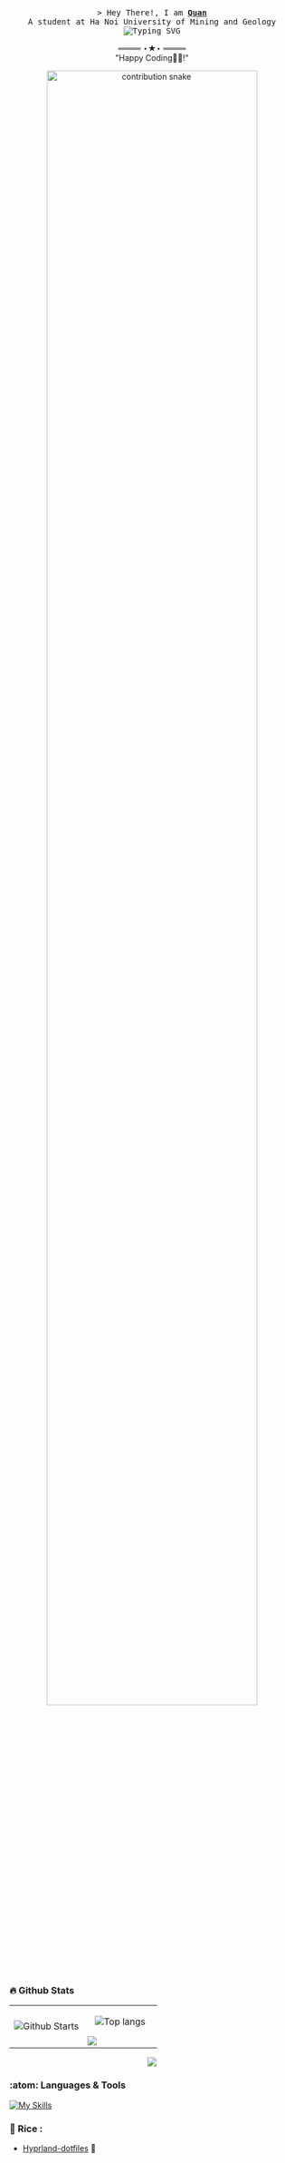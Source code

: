 
<!-- Intro  -->
<p align="center">
   <samp>
      &gt; Hey There!, I am <b><a target="_blank" href="https://www.linkedin.com/in/theshy-arch/">Quan</a></b>
      <br>
      A student at Ha Noi University of Mining and Geology
      <br>
      <img src="https://readme-typing-svg.herokuapp.com?font=+JetBrains+Mono+Nerd+Font&size=14&pause=1000&color=1D3885&center=true&width=435&lines=Hapiness+comes+from+the+simple+thing" alt="Typing SVG" />
      <p align="center">
        ════ ⋆★⋆ ════
        <br>
        "Happy Coding👨‍💻!"
    </p>    
   </samp>       
</p>
<!-- contribution snake  -->
<p align="center">
        <img alt="contribution snake" width="86%" src="https://raw.githubusercontent.com/theshy-arch/theshy-arch/output/github-contribution-grid-snake.svg" />
</p>

<!--Github Stats -->
### :fire: Github Stats
<table>
   <tr>
     <td width="50%"> 
         <img alt="Github Starts" src="https://github-readme-stats.vercel.app/api?username=theshy-arch&show_icons=true&theme=tokyonight&bg_color=00000000&hide_border=true"               
     </td>
     <td>
        <p align="center"><img alt="Top langs" src="https://github-readme-stats.vercel.app/api/top-langs/?username=anuraghazra&hide_progress=true&bg_color=00000000&hide_border=true"/></p>
        <img src="https://streak-stats.demolab.com/?user=theshy-arch&theme=dark&background=00000000&hide_border=true"/>
     </td>
   </tr>
</table>

<!-- Yahoooooo -->
<p align="center">
<img src="https://github-production-user-asset-6210df.s3.amazonaws.com/95228594/246629236-f87a91df-8d59-48ee-968b-b6c101b4d15f.gif" />
</p>

<!--Technical skills  -->
### :atom: Languages & Tools
[![My Skills](https://skillicons.dev/icons?i=js,html,css,ts,bootstrap,tailwind,figma,docker,redis,rabbitmq,nginx,mysql,mongodb,laravel,php,vuejs,nuxtjs,git,linux,neovim&theme=dark)](https://skillicons.dev)

<!-- linux rice  -->
### 🌆 Rice :

   - [Hyprland-dotfiles](https://github.com/theshy-arch/hyprland-dotfiles) 🍚



